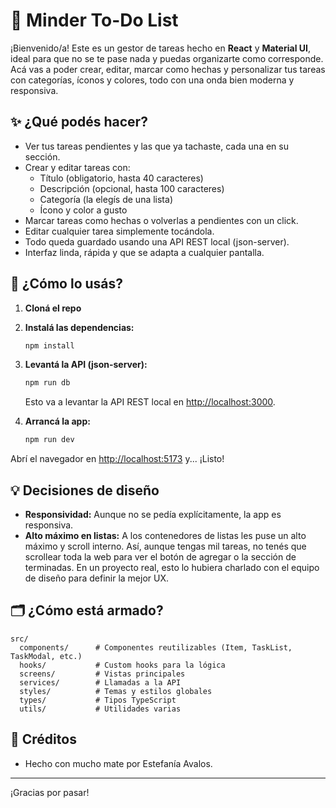 # 📝 Minder To-Do List

¡Bienvenido/a! Este es un gestor de tareas hecho en **React** y **Material UI**, ideal para que no se te pase nada y puedas organizarte como corresponde. Acá vas a poder crear, editar, marcar como hechas y personalizar tus tareas con categorías, íconos y colores, todo con una onda bien moderna y responsiva.

## ✨ ¿Qué podés hacer?

- Ver tus tareas pendientes y las que ya tachaste, cada una en su sección.
- Crear y editar tareas con:
  - Título (obligatorio, hasta 40 caracteres)
  - Descripción (opcional, hasta 100 caracteres)
  - Categoría (la elegís de una lista)
  - Ícono y color a gusto
- Marcar tareas como hechas o volverlas a pendientes con un click.
- Editar cualquier tarea simplemente tocándola.
- Todo queda guardado usando una API REST local (json-server).
- Interfaz linda, rápida y que se adapta a cualquier pantalla.

## 🚦 ¿Cómo lo usás?

1. **Cloná el repo**

2. **Instalá las dependencias:**
   ```bash
   npm install
   ```
3. **Levantá la API (json-server):**
   ```bash
   npm run db
   ```
   Esto va a levantar la API REST local en [http://localhost:3000](http://localhost:3000).
4. **Arrancá la app:**
   ```bash
   npm run dev
   ```

Abrí el navegador en [http://localhost:5173](http://localhost:5173) y... ¡Listo!

## 💡 Decisiones de diseño

- **Responsividad:** Aunque no se pedía explícitamente, la app es responsiva.
- **Alto máximo en listas:** A los contenedores de listas les puse un alto máximo y scroll interno. Así, aunque tengas mil tareas, no tenés que scrollear toda la web para ver el botón de agregar o la sección de terminadas. En un proyecto real, esto lo hubiera charlado con el equipo de diseño para definir la mejor UX.

## 🗂️ ¿Cómo está armado?

```
src/
  components/      # Componentes reutilizables (Item, TaskList, TaskModal, etc.)
  hooks/           # Custom hooks para la lógica
  screens/         # Vistas principales
  services/        # Llamadas a la API
  styles/          # Temas y estilos globales
  types/           # Tipos TypeScript
  utils/           # Utilidades varias
```

## 🙌 Créditos
- Hecho con mucho mate por Estefanía Avalos.

---
¡Gracias por pasar!
